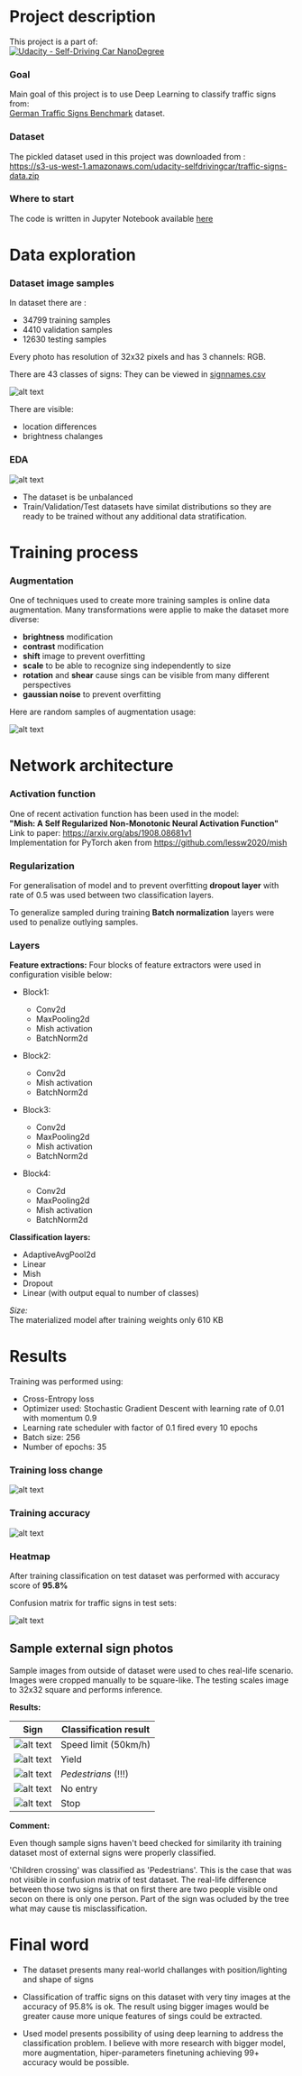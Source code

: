 # Project description

This project is a part of:  
 [![Udacity - Self-Driving Car NanoDegree](https://s3.amazonaws.com/udacity-sdc/github/shield-carnd.svg)](http://www.udacity.com/drive)

### Goal

Main goal of this project is to use Deep Learning to classify traffic signs from:  
[German Traffic Signs Benchmark](http://benchmark.ini.rub.de/?section=gtsrb&subsection=dataset) dataset.


### Dataset

The pickled dataset used in this project was downloaded from :  
https://s3-us-west-1.amazonaws.com/udacity-selfdrivingcar/traffic-signs-data.zip

### Where to start

The code is written in Jupyter Notebook available [here](./TrafficSignsClassifier.ipynb)

# Data exploration

### Dataset image samples

In dataset there are :
- 34799 training samples
- 4410 validation samples
- 12630 testing samples 

Every photo has resolution of 32x32 pixels and has 3 channels: RGB.

There are 43 classes of signs: They can be viewed in [signnames.csv](signnames.csv)

![alt text](/images/output_19_0.png)

There are visible:
- location differences
- brightness chalanges

### EDA
![alt text](/images/output_21_0.png)

* The dataset is be unbalanced
* Train/Validation/Test datasets have similat distributions so they are ready to be trained without any additional data stratification.

# Training process

### Augmentation

One of techniques used to create more training samples is online data augmentation. Many transformations were applie to make the dataset more diverse:
- **brightness** modification
- **contrast** modification
- **shift** image to prevent overfitting
- **scale** to be able to recognize sing independently to size
- **rotation** and **shear** cause sings can be visible from many different perspectives
- **gaussian noise** to prevent overfitting

Here are random samples of augmentation usage:

![alt text](/images/output_28_0.png)

# Network architecture

### Activation function

One of recent activation function has been used in the model:  
**"Mish: A Self Regularized Non-Monotonic Neural Activation Function"**  
Link to paper: https://arxiv.org/abs/1908.08681v1  
Implementation for PyTorch aken from https://github.com/lessw2020/mish  

### Regularization

For generalisation of model and to prevent overfitting **dropout layer** with rate of 0.5 was used between two classification layers.

To generalize sampled during training **Batch normalization** layers were used to penalize outlying samples.

### Layers

**Feature extractions:**
Four blocks of feature extractors were used in configuration visible below:
- Block1:
    - Conv2d
    - MaxPooling2d
    - Mish activation
    - BatchNorm2d

- Block2:
    - Conv2d
    - Mish activation
    - BatchNorm2d

- Block3:
    - Conv2d
    - MaxPooling2d
    - Mish activation
    - BatchNorm2d

- Block4:
    - Conv2d
    - MaxPooling2d
    - Mish activation
    - BatchNorm2d

**Classification layers:**
- AdaptiveAvgPool2d
- Linear 
- Mish
- Dropout
- Linear (with output equal to number of classes)

*Size:*  
The materialized model after training weights only 610 KB


# Results

Training was performed using:
- Cross-Entropy loss
- Optimizer used: Stochastic Gradient Descent with learning rate of 0.01 with momentum 0.9
- Learning rate scheduler with factor of 0.1 fired every 10 epochs
- Batch size: 256
- Number of epochs: 35

### Training loss change
![alt text](/images/output_57_1.png)

### Training accuracy
![alt text](/images/output_58_1.png)

### Heatmap

After training classification on test dataset was performed with accuracy score of **95.8%**

Confusion matrix for traffic signs in test sets:

![alt text](/images/output_61_1.png)

## Sample external sign photos

Sample images from outside of dataset were used to ches real-life scenario.  
Images were cropped manually to be square-like. The testing scales image to 32x32 square and performs inference.

**Results:**

 Sign        | Classification result 
-------------|-------------
![alt text](/images/output_63_1.png) | Speed limit (50km/h)
![alt text](/images/output_63_3.png) | Yield 
![alt text](/images/output_63_5.png) | *Pedestrians* (!!!) 
![alt text](/images/output_63_7.png) | No entry
![alt text](/images/output_63_9.png) | Stop


**Comment:**

Even though sample signs haven't beed checked for similarity ith training dataset most of external signs were properly classified.

'Children crossing' was classified as 'Pedestrians'. This is the case that was not visible in confusion matrix of test dataset. The real-life difference between those two signs is that on first there are two people visible ond secon on there is only one person. Part of the sign was ocluded by the tree what may cause tis misclassification.

# Final word
- The dataset presents many real-world challanges with position/lighting and shape of signs

- Classification of traffic signs on this dataset with very tiny images at the accuracy of 95.8% is ok. The result using bigger images would be greater cause more unique features of sings could be extracted.

- Used model presents possibility of using deep learning to address the classification problem. I believe with more research with bigger model, more augmentation, hiper-parameters finetuning achieving 99+ accuracy would be possible.